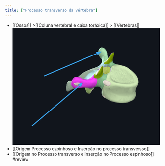 ```yaml
---
title: ["Processo transverso da vértebra"]
---
```

+ [[Ossos]] >[[Coluna vertebral e caixa toráxica]] >  [[Vértebras]] 
![Pasted image 20210420171541.png](Pasted%20image%2020210420171541.png)
+ [[Origem Processo espinhoso e Inserção no processo transversso]]
+ [[Origem no Processo transverso e Inserção no Processo espinhoso]]
#review 